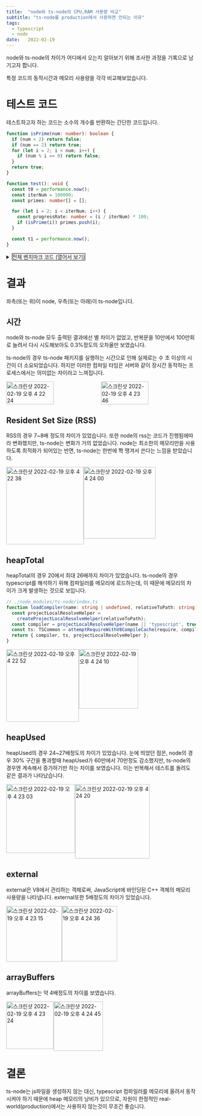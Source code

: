 ```yaml
---
title:  "node와 ts-node의 CPU,RAM 사용량 비교"
subtitle: "ts-node를 production에서 사용하면 안되는 이유"
tags:
  - typescript
  - node
date:   2022-02-19
---
```

node와 ts-node의 차이가 어디에서 오는지 알아보기 위해 조사한 과정을 기록으로 남기고자 합니다.

특정 코드의 동작시간과 메모리 사용량을 각각 비교해보았습니다.

# 테스트 코드
테스트하고자 하는 코드는 소수의 개수를 반환하는 간단한 코드입니다.

```typescript
function isPrime(num: number): boolean {
  if (num < 2) return false;
  if (num == 2) return true;
  for (let i = 2; i < num; i++) {
    if (num % i == 0) return false;
  }
  return true;
}

function test(): void {
  const t0 = performance.now();
  const iterNum = 100000;
  const primes: number[] = [];

  for (let i = 2; i < iterNum; i++) {
    const progressRate: number = (i / iterNum) * 100;
    if (isPrime(i)) primes.push(i);
  }

  const t1 = performance.now();
}
```

<details>
<summary><span style="cursor: pointer; border-width: 0.1em; border-style: solid; border-color: black">전체 벤치마크 코드 (열어서 보기)</span></summary>

```typescript
interface MemoryUsage {
  rss: number;
  heapTotal: number;
  heapUsed: number;
  external: number;
  arrayBuffers: number;
}

function isPrime(num: number): boolean {
  if (num < 2) return false;
  if (num == 2) return true;
  for (let i = 2; i < num; i++) {
    if (num % i == 0) return false;
  }
  return true;
}

function printUsage(metrics: { progress: number; usage: MemoryUsage }[], key: string) {
  console.log(key);
  let prev: MemoryUsage = metrics[0].usage;
  metrics.forEach((curr) => {
    const { progress, usage } = curr;
    console.log(`[${progress.toString().padStart(3, '0')}%]${usage[key]}(${usage[key] - prev[key] >= 0 ? '+' : ''}${usage[key] - prev[key]})`);
    prev = curr.usage;
  });
  console.log('\n');
}

function test(): void {
  const t0 = performance.now();

  let progress: number = 0;
  const iterNum = 100000;
  const primes: number[] = [];
  const metrics: { progress: number, usage: MemoryUsage }[] = [];
  for (let i = 2; i < iterNum; i++) {
    const progressRate: number = (i / iterNum) * 100;
    if (progress <= progressRate) {
      metrics.push({ progress, usage: process.memoryUsage() });
      progress += 10;
    }
    if (isPrime(i)) primes.push(i);
  }
  metrics.push({ progress, usage: process.memoryUsage() });
  const t1 = performance.now();

  console.log('=============================');
  console.log(`소수는 ${primes.length}개 입니다.`);
  console.log((t1 - t0) + 'ms 걸렸습니다.');
  console.log('=============================');

  printUsage(metrics, 'rss');
  printUsage(metrics, 'heapTotal');
  printUsage(metrics, 'heapUsed');
  printUsage(metrics, 'external');
  printUsage(metrics, 'arrayBuffers');
}

test();
```
</details>

# 결과
좌측(또는 위)이 node, 우측(또는 아래)이 ts-node입니다.

## 시간
node와 ts-node 모두 출력된 결과에선 별 차이가 없었고, 반복문을 10만에서 100만회로 늘려서 다시 시도해보아도 0.3%정도의 오차율만 보였습니다.

ts-node의 경우 ts-node 패키지를 실행하는 시간으로 인해 실제로는 수 초 이상의 시간이 더 소요되었습니다. 하지만 이러한 컴파일 타임은 서버와 같이 장시간 동작하는 프로세스에서는 의미없는 차이라고 느껴집니다.

<div style="display: flex">
<img width="50%" alt="스크린샷 2022-02-19 오후 4 22 24" src="https://user-images.githubusercontent.com/34048253/154791289-9d567493-c04c-41ca-b21d-30361287f442.png">
<img width="50%" alt="스크린샷 2022-02-19 오후 4 23 46" src="https://user-images.githubusercontent.com/34048253/154791334-074cc7c0-d2d3-4e13-a414-468aa2035bad.png">
</div>

## Resident Set Size (RSS)
RSS의 경우 7~8배 정도의 차이가 있었습니다.
또한 node의 rss는 코드가 진행됨에따라 변화했지만, ts-node는 변화가 거의 없었습니다.
node는 최소한의 메모리만을 사용하도록 최적화가 되어있는 반면, ts-node는 한번에 쫙 땡겨서 쓴다는 느낌을 받았습니다.

<div style="display: flex">
<img width="206" alt="스크린샷 2022-02-19 오후 4 22 38" src="https://user-images.githubusercontent.com/34048253/154791298-784cbe7f-6f98-499f-be9e-ff2887b222f7.png">

<img width="191" alt="스크린샷 2022-02-19 오후 4 24 00" src="https://user-images.githubusercontent.com/34048253/154791343-f48a19c6-457a-4409-ac39-fae2bf0ef4bf.png">
</div>

## heapTotal

heapTotal의 경우 20에서 최대 26배까지 차이가 있었습니다. ts-node의 경우 typescript를 해석하기 위해 컴파일러를 메모리에 로드하는데, 이 때문에 메모리의 차이가 크게 발생하는 것으로 보입니다.

```typescript
// ./node_modules/ts-node/index.ts
function loadCompiler(name: string | undefined, relativeToPath: string) {
  const projectLocalResolveHelper =
    createProjectLocalResolveHelper(relativeToPath);
  const compiler = projectLocalResolveHelper(name || 'typescript', true);
  const ts: TSCommon = attemptRequireWithV8CompileCache(require, compiler);
  return { compiler, ts, projectLocalResolveHelper };
}
```

<div style="display: flex">
<img width="193" alt="스크린샷 2022-02-19 오후 4 22 52" src="https://user-images.githubusercontent.com/34048253/154791307-21a0e4d1-6ebd-417d-99ea-3735b68e6182.png">
<img width="158" alt="스크린샷 2022-02-19 오후 4 24 10" src="https://user-images.githubusercontent.com/34048253/154791349-1070f20d-840e-43e5-ad99-7214cb39e975.png">
</div>

## heapUsed

heapUsed의 경우 24~27배정도의 차이가 있었습니다.
눈에 띄었던 점은, node의 경우 30% 구간을 통과할때 heapUsed가 60만에서 70만정도 감소했지만, ts-node의 경우엔 계속해서 증가하기만 하는 차이를 보였습니다. 이는 반복해서 테스트를 돌려도 같은 결과가 나타났습니다.

<div style="display: flex">
<img width="183" alt="스크린샷 2022-02-19 오후 4 23 03" src="https://user-images.githubusercontent.com/34048253/154791313-ee720cb4-16a0-4482-aa8a-f78815a84916.png">
<img width="198" alt="스크린샷 2022-02-19 오후 4 24 20" src="https://user-images.githubusercontent.com/34048253/154791353-25cdd0d4-97c6-4c5c-89e1-d90b9f69cb61.png">
</div>

## external

external은 V8에서 관리하는 객체로써, JavaScript에 바인딩된 C++ 객체의 메모리 사용량을 나타냅니다.
external또한 5배정도의 차이가 있었습니다.

<div style="display: flex">
<img width="148" alt="스크린샷 2022-02-19 오후 4 23 15" src="https://user-images.githubusercontent.com/34048253/154791324-900cf6ff-6645-4bbe-bec2-9dad6ba7fcd9.png">
<img width="147" alt="스크린샷 2022-02-19 오후 4 24 36" src="https://user-images.githubusercontent.com/34048253/154791359-98f8a107-38a2-4c8d-9f5b-a68c94aaa84a.png">
</div>

## arrayBuffers

arrayBuffers는 약 4배정도의 차이를 보였습니다.

<div style="display: flex">
<img width="126" alt="스크린샷 2022-02-19 오후 4 23 24" src="https://user-images.githubusercontent.com/34048253/154791330-8fb6d0a1-88b3-4844-bccb-574370102aaa.png">
<img width="131" alt="스크린샷 2022-02-19 오후 4 24 45" src="https://user-images.githubusercontent.com/34048253/154791362-57389610-7c49-489f-b4cb-3a1cd4c72336.png">
</div>

# 결론
ts-node는 js파일을 생성하지 않는 대신, typescript 컴파일러를 메모리에 올려서 동작시켜야 하기 때문에 heap 메모리의 낭비가 있으므로, 자원이 한정적인 real-world(production)에서는 사용하지 않는것이 무조건 좋습니다.
